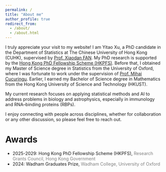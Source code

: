 ```yaml
---
permalink: /
title: "About me"
author_profile: true
redirect_from: 
  - /about/
  - /about.html
---
```


I truly appreciate your visit to my website! I am Yitao Xu, a PhD candidate in the Department of Statistics at The Chinese University of Hong Kong (CUHK), supervised by [Prof. Xiaodan FAN](https://www.sta.cuhk.edu.hk/peoples/xfan/). My PhD research is supported by the [Hong Kong PhD Fellowship Scheme (HKPFS)](https://cerg1.ugc.edu.hk/hkpfs/index.html). Before that, I obtained my Master of Science degree in Statistics from the University of Oxford, where I was fortunate to work under the supervision of [Prof. Mihai Cucuringu](https://www.inet.ox.ac.uk/people/mihai-cucuringu). Earlier, I earned my Bachelor of Science degree in Mathematics from the Hong Kong University of Science and Technology (HKUST).

My current research focuses on applying statistical methods and AI to address problems in biology and astrophysics, especially in immunology and RNA–binding proteins (RBPs).

I enjoy connecting with people across disciplines, whether for collaboration or any other discussion, so please feel free to reach out.

Awards
======
- 2025-2029: Hong Kong PhD Fellowship Scheme (HKPFS), <span style="color:gray">Research Grants Council, Hong Kong Government</span>
- 2024: Wadham Graduates Prize, <span style="color:gray">Wadham College, University of Oxford</span>

